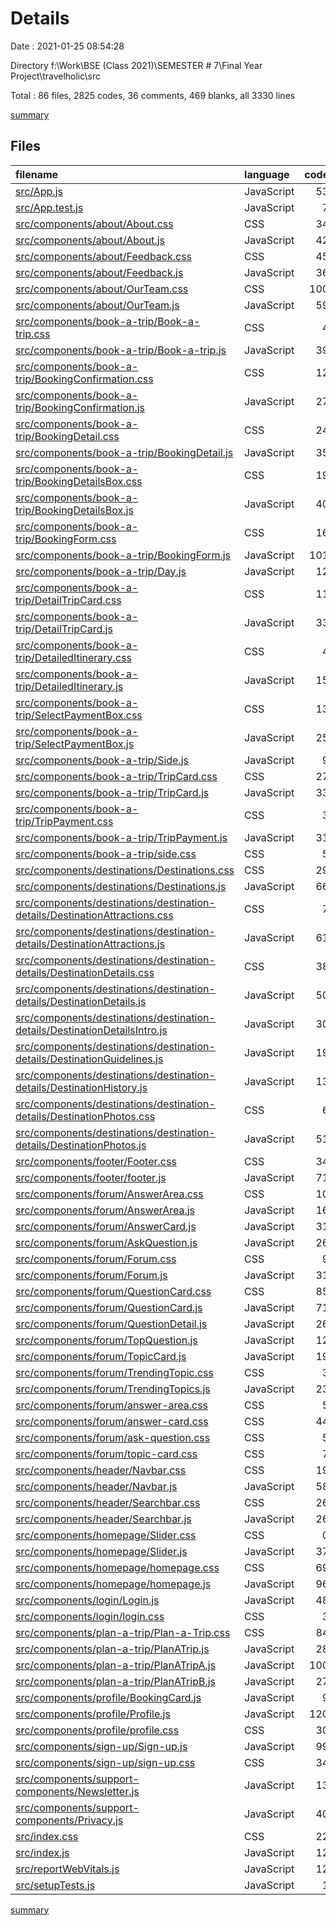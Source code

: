 # Details

Date : 2021-01-25 08:54:28

Directory f:\Work\BSE (Class 2021)\SEMESTER # 7\Final Year Project\travelholic\src

Total : 86 files,  2825 codes, 36 comments, 469 blanks, all 3330 lines

[summary](results.md)

## Files
| filename | language | code | comment | blank | total |
| :--- | :--- | ---: | ---: | ---: | ---: |
| [src/App.js](/src/App.js) | JavaScript | 53 | 1 | 5 | 59 |
| [src/App.test.js](/src/App.test.js) | JavaScript | 7 | 0 | 2 | 9 |
| [src/components/about/About.css](/src/components/about/About.css) | CSS | 34 | 0 | 0 | 34 |
| [src/components/about/About.js](/src/components/about/About.js) | JavaScript | 42 | 4 | 11 | 57 |
| [src/components/about/Feedback.css](/src/components/about/Feedback.css) | CSS | 45 | 0 | 0 | 45 |
| [src/components/about/Feedback.js](/src/components/about/Feedback.js) | JavaScript | 36 | 0 | 4 | 40 |
| [src/components/about/OurTeam.css](/src/components/about/OurTeam.css) | CSS | 100 | 0 | 15 | 115 |
| [src/components/about/OurTeam.js](/src/components/about/OurTeam.js) | JavaScript | 59 | 0 | 5 | 64 |
| [src/components/book-a-trip/Book-a-trip.css](/src/components/book-a-trip/Book-a-trip.css) | CSS | 4 | 0 | 0 | 4 |
| [src/components/book-a-trip/Book-a-trip.js](/src/components/book-a-trip/Book-a-trip.js) | JavaScript | 39 | 1 | 3 | 43 |
| [src/components/book-a-trip/BookingConfirmation.css](/src/components/book-a-trip/BookingConfirmation.css) | CSS | 12 | 0 | 0 | 12 |
| [src/components/book-a-trip/BookingConfirmation.js](/src/components/book-a-trip/BookingConfirmation.js) | JavaScript | 27 | 1 | 3 | 31 |
| [src/components/book-a-trip/BookingDetail.css](/src/components/book-a-trip/BookingDetail.css) | CSS | 24 | 0 | 6 | 30 |
| [src/components/book-a-trip/BookingDetail.js](/src/components/book-a-trip/BookingDetail.js) | JavaScript | 35 | 0 | 9 | 44 |
| [src/components/book-a-trip/BookingDetailsBox.css](/src/components/book-a-trip/BookingDetailsBox.css) | CSS | 19 | 0 | 2 | 21 |
| [src/components/book-a-trip/BookingDetailsBox.js](/src/components/book-a-trip/BookingDetailsBox.js) | JavaScript | 40 | 0 | 2 | 42 |
| [src/components/book-a-trip/BookingForm.css](/src/components/book-a-trip/BookingForm.css) | CSS | 16 | 0 | 2 | 18 |
| [src/components/book-a-trip/BookingForm.js](/src/components/book-a-trip/BookingForm.js) | JavaScript | 101 | 0 | 7 | 108 |
| [src/components/book-a-trip/Day.js](/src/components/book-a-trip/Day.js) | JavaScript | 12 | 0 | 3 | 15 |
| [src/components/book-a-trip/DetailTripCard.css](/src/components/book-a-trip/DetailTripCard.css) | CSS | 11 | 0 | 5 | 16 |
| [src/components/book-a-trip/DetailTripCard.js](/src/components/book-a-trip/DetailTripCard.js) | JavaScript | 33 | 0 | 4 | 37 |
| [src/components/book-a-trip/DetailedItinerary.css](/src/components/book-a-trip/DetailedItinerary.css) | CSS | 4 | 0 | 1 | 5 |
| [src/components/book-a-trip/DetailedItinerary.js](/src/components/book-a-trip/DetailedItinerary.js) | JavaScript | 15 | 0 | 5 | 20 |
| [src/components/book-a-trip/SelectPaymentBox.css](/src/components/book-a-trip/SelectPaymentBox.css) | CSS | 13 | 0 | 0 | 13 |
| [src/components/book-a-trip/SelectPaymentBox.js](/src/components/book-a-trip/SelectPaymentBox.js) | JavaScript | 25 | 0 | 4 | 29 |
| [src/components/book-a-trip/Side.js](/src/components/book-a-trip/Side.js) | JavaScript | 9 | 0 | 3 | 12 |
| [src/components/book-a-trip/TripCard.css](/src/components/book-a-trip/TripCard.css) | CSS | 27 | 1 | 4 | 32 |
| [src/components/book-a-trip/TripCard.js](/src/components/book-a-trip/TripCard.js) | JavaScript | 33 | 1 | 4 | 38 |
| [src/components/book-a-trip/TripPayment.css](/src/components/book-a-trip/TripPayment.css) | CSS | 3 | 0 | 0 | 3 |
| [src/components/book-a-trip/TripPayment.js](/src/components/book-a-trip/TripPayment.js) | JavaScript | 31 | 2 | 4 | 37 |
| [src/components/book-a-trip/side.css](/src/components/book-a-trip/side.css) | CSS | 5 | 0 | 3 | 8 |
| [src/components/destinations/Destinations.css](/src/components/destinations/Destinations.css) | CSS | 29 | 0 | 3 | 32 |
| [src/components/destinations/Destinations.js](/src/components/destinations/Destinations.js) | JavaScript | 66 | 2 | 8 | 76 |
| [src/components/destinations/destination-details/DestinationAttractions.css](/src/components/destinations/destination-details/DestinationAttractions.css) | CSS | 7 | 0 | 0 | 7 |
| [src/components/destinations/destination-details/DestinationAttractions.js](/src/components/destinations/destination-details/DestinationAttractions.js) | JavaScript | 61 | 0 | 5 | 66 |
| [src/components/destinations/destination-details/DestinationDetails.css](/src/components/destinations/destination-details/DestinationDetails.css) | CSS | 38 | 0 | 7 | 45 |
| [src/components/destinations/destination-details/DestinationDetails.js](/src/components/destinations/destination-details/DestinationDetails.js) | JavaScript | 50 | 2 | 12 | 64 |
| [src/components/destinations/destination-details/DestinationDetailsIntro.js](/src/components/destinations/destination-details/DestinationDetailsIntro.js) | JavaScript | 30 | 1 | 3 | 34 |
| [src/components/destinations/destination-details/DestinationGuidelines.js](/src/components/destinations/destination-details/DestinationGuidelines.js) | JavaScript | 19 | 0 | 4 | 23 |
| [src/components/destinations/destination-details/DestinationHistory.js](/src/components/destinations/destination-details/DestinationHistory.js) | JavaScript | 13 | 0 | 4 | 17 |
| [src/components/destinations/destination-details/DestinationPhotos.css](/src/components/destinations/destination-details/DestinationPhotos.css) | CSS | 6 | 0 | 0 | 6 |
| [src/components/destinations/destination-details/DestinationPhotos.js](/src/components/destinations/destination-details/DestinationPhotos.js) | JavaScript | 51 | 0 | 7 | 58 |
| [src/components/footer/Footer.css](/src/components/footer/Footer.css) | CSS | 34 | 0 | 1 | 35 |
| [src/components/footer/footer.js](/src/components/footer/footer.js) | JavaScript | 71 | 0 | 5 | 76 |
| [src/components/forum/AnswerArea.css](/src/components/forum/AnswerArea.css) | CSS | 10 | 0 | 1 | 11 |
| [src/components/forum/AnswerArea.js](/src/components/forum/AnswerArea.js) | JavaScript | 16 | 0 | 3 | 19 |
| [src/components/forum/AnswerCard.js](/src/components/forum/AnswerCard.js) | JavaScript | 31 | 0 | 4 | 35 |
| [src/components/forum/AskQuestion.js](/src/components/forum/AskQuestion.js) | JavaScript | 26 | 0 | 5 | 31 |
| [src/components/forum/Forum.css](/src/components/forum/Forum.css) | CSS | 9 | 0 | 2 | 11 |
| [src/components/forum/Forum.js](/src/components/forum/Forum.js) | JavaScript | 31 | 1 | 9 | 41 |
| [src/components/forum/QuestionCard.css](/src/components/forum/QuestionCard.css) | CSS | 85 | 0 | 19 | 104 |
| [src/components/forum/QuestionCard.js](/src/components/forum/QuestionCard.js) | JavaScript | 71 | 0 | 20 | 91 |
| [src/components/forum/QuestionDetail.js](/src/components/forum/QuestionDetail.js) | JavaScript | 26 | 0 | 5 | 31 |
| [src/components/forum/TopQuestion.js](/src/components/forum/TopQuestion.js) | JavaScript | 12 | 0 | 6 | 18 |
| [src/components/forum/TopicCard.js](/src/components/forum/TopicCard.js) | JavaScript | 19 | 0 | 3 | 22 |
| [src/components/forum/TrendingTopic.css](/src/components/forum/TrendingTopic.css) | CSS | 3 | 0 | 2 | 5 |
| [src/components/forum/TrendingTopics.js](/src/components/forum/TrendingTopics.js) | JavaScript | 23 | 0 | 4 | 27 |
| [src/components/forum/answer-area.css](/src/components/forum/answer-area.css) | CSS | 5 | 0 | 1 | 6 |
| [src/components/forum/answer-card.css](/src/components/forum/answer-card.css) | CSS | 44 | 0 | 8 | 52 |
| [src/components/forum/ask-question.css](/src/components/forum/ask-question.css) | CSS | 5 | 0 | 1 | 6 |
| [src/components/forum/topic-card.css](/src/components/forum/topic-card.css) | CSS | 7 | 0 | 2 | 9 |
| [src/components/header/Navbar.css](/src/components/header/Navbar.css) | CSS | 19 | 0 | 1 | 20 |
| [src/components/header/Navbar.js](/src/components/header/Navbar.js) | JavaScript | 58 | 0 | 4 | 62 |
| [src/components/header/Searchbar.css](/src/components/header/Searchbar.css) | CSS | 26 | 0 | 5 | 31 |
| [src/components/header/Searchbar.js](/src/components/header/Searchbar.js) | JavaScript | 26 | 0 | 7 | 33 |
| [src/components/homepage/Slider.css](/src/components/homepage/Slider.css) | CSS | 0 | 0 | 1 | 1 |
| [src/components/homepage/Slider.js](/src/components/homepage/Slider.js) | JavaScript | 37 | 0 | 4 | 41 |
| [src/components/homepage/homepage.css](/src/components/homepage/homepage.css) | CSS | 69 | 3 | 9 | 81 |
| [src/components/homepage/homepage.js](/src/components/homepage/homepage.js) | JavaScript | 96 | 3 | 20 | 119 |
| [src/components/login/Login.js](/src/components/login/Login.js) | JavaScript | 48 | 1 | 5 | 54 |
| [src/components/login/login.css](/src/components/login/login.css) | CSS | 3 | 0 | 1 | 4 |
| [src/components/plan-a-trip/Plan-a-Trip.css](/src/components/plan-a-trip/Plan-a-Trip.css) | CSS | 84 | 0 | 19 | 103 |
| [src/components/plan-a-trip/PlanATrip.js](/src/components/plan-a-trip/PlanATrip.js) | JavaScript | 28 | 1 | 13 | 42 |
| [src/components/plan-a-trip/PlanATripA.js](/src/components/plan-a-trip/PlanATripA.js) | JavaScript | 100 | 0 | 33 | 133 |
| [src/components/plan-a-trip/PlanATripB.js](/src/components/plan-a-trip/PlanATripB.js) | JavaScript | 27 | 0 | 12 | 39 |
| [src/components/profile/BookingCard.js](/src/components/profile/BookingCard.js) | JavaScript | 9 | 0 | 3 | 12 |
| [src/components/profile/Profile.js](/src/components/profile/Profile.js) | JavaScript | 120 | 1 | 7 | 128 |
| [src/components/profile/profile.css](/src/components/profile/profile.css) | CSS | 30 | 0 | 6 | 36 |
| [src/components/sign-up/Sign-up.js](/src/components/sign-up/Sign-up.js) | JavaScript | 99 | 1 | 7 | 107 |
| [src/components/sign-up/sign-up.css](/src/components/sign-up/sign-up.css) | CSS | 34 | 0 | 7 | 41 |
| [src/components/support-components/Newsletter.js](/src/components/support-components/Newsletter.js) | JavaScript | 13 | 1 | 3 | 17 |
| [src/components/support-components/Privacy.js](/src/components/support-components/Privacy.js) | JavaScript | 40 | 1 | 23 | 64 |
| [src/index.css](/src/index.css) | CSS | 22 | 0 | 3 | 25 |
| [src/index.js](/src/index.js) | JavaScript | 12 | 3 | 3 | 18 |
| [src/reportWebVitals.js](/src/reportWebVitals.js) | JavaScript | 12 | 0 | 2 | 14 |
| [src/setupTests.js](/src/setupTests.js) | JavaScript | 1 | 4 | 1 | 6 |

[summary](results.md)